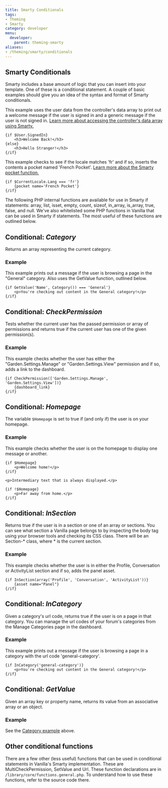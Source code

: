 ```yaml
---
title: Smarty Conditionals
tags:
- Theming
- Smarty
category: developer
menu:
  developer:
    parent: theming-smarty
aliases:
- /theming/smarty/conditionals
---
```

## Smarty Conditionals

Smarty includes a base amount of logic that you can insert into your template. One of these is a conditional statement. A couple of basic examples should give you an idea of the syntax and format of Smarty conditionals.

This example uses the user data from the controller's data array to print out a welcome message if the user is signed in and a generic message if the user is not signed in. [Learn more about accessing the controller's data array using Smarty.](../#accessing-controller-data-with-smarty)

```
{if $User.SignedIn}
    <h3>Welcome Back!</h3>
{else}
    <h3>Hello Stranger!</h3>
{/if}
```

This example checks to see if the locale matches 'fr' and if so, inserts the contents a pocket named 'French Pocket'. [Learn more about the Smarty pocket function.](/functions/pocket.html.md)

```
{if $CurrentLocale.Lang === 'fr'}
    {pocket name='French Pocket'}
{/if}
```

The following PHP internal functions are available for use in Smarty if statements: array, list, isset, empty, count, sizeof, in_array, is_array, true, false, and null. We've also whitelisted some PHP functions in Vanilla that can be used in Smarty if statements. The most useful of these functions are outlined below.

## Conditional: *Category*

Returns an array representing the current category.

### Example

This example prints out a message if the user is browsing a page in the "General" category. Also uses the GetValue function, outlined below.

```
{if GetValue('Name', Category()) === 'General'}
    <p>You're checking out content in the General category!</p>
{/if}
```

## Conditional: *CheckPermission*

Tests whether the current user has the passed permission or array of permissions and returns true if the current user has one of the given permission(s).

### Example

This example checks whether the user has either the "Garden.Settings.Manage" or "Garden.Settings.View" permission and if so, adds a link to the dashboard.

```
{if CheckPermission(['Garden.Settings.Manage', 'Garden.Settings.View'])}
    {dashboard_link}
{/if}
```

## Conditional: *Homepage*

The variable `$Homepage` is set to true if (and only if) the user is on your homepage.

### Example

This example checks whether the user is on the homepage to display one message or another.

```
{if $Homepage}
    <p>Welcome home!</p>
{/if}

<p>Intermediary text that is always displayed.</p>

{if !$Homepage}
    <p>Far away from home.</p>
{/if}
```

## Conditional: *InSection*

Returns true if the user is in a section or one of an array or sections. You can see what section a Vanilla page belongs to by inspecting the body tag using your browser tools and checking its CSS class. There will be an Section-* class, where * is the current section.

### Example

This example checks whether the user is in either the Profile, Conversation or ActivityList section and if so, adds the panel asset.

```
{if InSection(array('Profile', 'Conversation', 'ActivityList'))}
    {asset name="Panel"}
{/if}
```

## Conditional: *InCategory*

Given a category's url code, returns true if the user is on a page in that category. You can manage the url codes of your forum's categories from the Manage Categories page in the dashboard.

### Example

This example prints out a message if the user is browsing a page in a category with the url code 'general-category'.

```
{if InCategory('general-category')}
    <p>You're checking out content in the General category!</p>
{/if}
```

## Conditional: *GetValue*

Given an array key or property name, returns its value from an associative array or an object.

### Example

See the [Category example]('#category-example') above.

## Other conditional functions

There are a few other (less useful) functions that can be used in conditional statements in Vanilla's Smarty implementation. These are MultiCheckPermission, SetValue and Url. These function declarations are in `/library/core/functions.general.php`. To understand how to use these functions, refer to the source code there.
